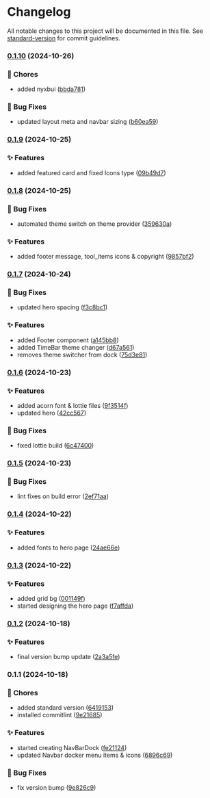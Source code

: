 # Changelog

All notable changes to this project will be documented in this file. See [standard-version](https://github.com/conventional-changelog/standard-version) for commit guidelines.

### [0.1.10](https://github.com/kimani-kabiria/itsalvin.xyz/compare/v0.1.9...v0.1.10) (2024-10-26)


### 🚚 Chores

* added nyxbui ([bbda781](https://github.com/kimani-kabiria/itsalvin.xyz/commit/bbda781bc43228684b98f8038a4bd86d6fb9f9f8))


### 🐛 Bug Fixes

* updated layout meta and navbar sizing ([b60ea59](https://github.com/kimani-kabiria/itsalvin.xyz/commit/b60ea599c6337291fc161b6cf8253026d8110be5))

### [0.1.9](https://github.com/kimani-kabiria/itsalvin.xyz/compare/v0.1.8...v0.1.9) (2024-10-25)


### ✨ Features

* added featured card and fixed Icons type ([09b49d7](https://github.com/kimani-kabiria/itsalvin.xyz/commit/09b49d7a423b8b0d04480cbed38f0361cd028562))

### [0.1.8](https://github.com/kimani-kabiria/itsalvin.xyz/compare/v0.1.7...v0.1.8) (2024-10-25)


### 🐛 Bug Fixes

* automated theme switch on theme provider ([359630a](https://github.com/kimani-kabiria/itsalvin.xyz/commit/359630abd4a469c457e319c18697ec291cf818b9))


### ✨ Features

* added footer message, tool_items icons & copyright ([9857bf2](https://github.com/kimani-kabiria/itsalvin.xyz/commit/9857bf2edcc7f033e84465a74a8b4265c9d09bdf))

### [0.1.7](https://github.com/kimani-kabiria/itsalvin.xyz/compare/v0.1.6...v0.1.7) (2024-10-24)


### 🐛 Bug Fixes

* updated hero spacing ([f3c8bc1](https://github.com/kimani-kabiria/itsalvin.xyz/commit/f3c8bc1b175680c17d4a7cc57b0023b8fa4e6010))


### ✨ Features

* added Footer component ([a145bb8](https://github.com/kimani-kabiria/itsalvin.xyz/commit/a145bb8ff9b2f803844d9283e246d234b5541904))
* added TimeBar theme changer ([d67a561](https://github.com/kimani-kabiria/itsalvin.xyz/commit/d67a561a5db7549ef50b3e87ba213b5fc0d8aecb))
* removes theme switcher from dock ([75d3e81](https://github.com/kimani-kabiria/itsalvin.xyz/commit/75d3e815aca52b1997674993ca05c2ae3de6e4e3))

### [0.1.6](https://github.com/kimani-kabiria/itsalvin.xyz/compare/v0.1.5...v0.1.6) (2024-10-23)


### ✨ Features

* added acorn font & lottie files ([9f3514f](https://github.com/kimani-kabiria/itsalvin.xyz/commit/9f3514f7c70b949e6750605eece418dd1289bffc))
* updated hero ([42cc567](https://github.com/kimani-kabiria/itsalvin.xyz/commit/42cc5677fdcb317319a1fac65f04fd594b912384))


### 🐛 Bug Fixes

* fixed lottie build ([6c47400](https://github.com/kimani-kabiria/itsalvin.xyz/commit/6c47400583ce287239a865b369378ea181cee002))

### [0.1.5](https://github.com/kimani-kabiria/itsalvin.xyz/compare/v0.1.4...v0.1.5) (2024-10-23)


### 🐛 Bug Fixes

* lint fixes on build error ([2ef71aa](https://github.com/kimani-kabiria/itsalvin.xyz/commit/2ef71aafa8ec362252c2f2ba44814c5b190a0021))

### [0.1.4](https://github.com/kimani-kabiria/itsalvin.xyz/compare/v0.1.3...v0.1.4) (2024-10-22)


### ✨ Features

* added fonts to hero page ([24ae66e](https://github.com/kimani-kabiria/itsalvin.xyz/commit/24ae66e640c9df62139ed4aa5f55eda3e728d3af))

### [0.1.3](https://github.com/kimani-kabiria/itsalvin.xyz/compare/v0.1.2...v0.1.3) (2024-10-22)


### ✨ Features

* added grid bg ([001149f](https://github.com/kimani-kabiria/itsalvin.xyz/commit/001149f6b0348143e890d1543206d3d7f60c6437))
* started designing the hero page ([f7affda](https://github.com/kimani-kabiria/itsalvin.xyz/commit/f7affda60b708ef5765e534777d0943edbd38744))

### [0.1.2](https://github.com/kimani-kabiria/itsalvin.xyz/compare/v0.1.1...v0.1.2) (2024-10-18)


### ✨ Features

* final version bump update ([2a3a5fe](https://github.com/kimani-kabiria/itsalvin.xyz/commit/2a3a5febf89674618cacb0b6cd0c1af389a104ea))

### 0.1.1 (2024-10-18)


### 🚚 Chores

* added standard version ([6419153](https://github.com/kimani-kabiria/itsalvin.xyz/commit/6419153d7a82cf9d0a69988de04a004c446f1d20))
* installed commitlint ([9e21685](https://github.com/kimani-kabiria/itsalvin.xyz/commit/9e21685914b3fe574a0128eabfa01e82307b2a1a))


### ✨ Features

* started creating NavBarDock ([fe21124](https://github.com/kimani-kabiria/itsalvin.xyz/commit/fe211240178192c373ca31c6564684c54c132614))
* updated Navbar docker menu items & icons ([6896c69](https://github.com/kimani-kabiria/itsalvin.xyz/commit/6896c696984cbcc534d347e647daa56021902359))


### 🐛 Bug Fixes

* fix version bump ([9e826c9](https://github.com/kimani-kabiria/itsalvin.xyz/commit/9e826c937f5ab9ebe10a42115b07dbadb8aab095))
